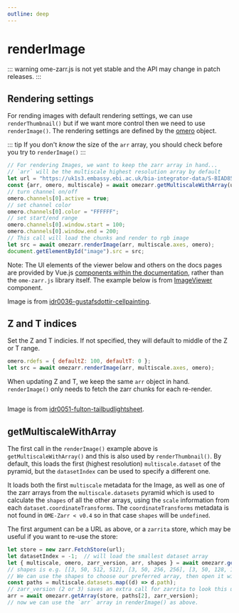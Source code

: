 ```yaml
---
outline: deep
---
```


<script setup>
import Image from './components/Image.vue';
import ImageViewer from './components/ImageViewer.vue';
</script>

# renderImage

::: warning
ome-zarr.js is not yet stable and the API may change in patch releases.
:::

## Rendering settings

For rending images with default rendering settings, we can use `renderThumbnail()` but if we
want more control then we need to use `renderImage()`. The rendering settings are defined
by the [omero](https://ngff.openmicroscopy.org/latest/index.html#omero-md) object.

::: tip
If you don't *know* the size of the `arr` array, you should check before you try to `renderImage()`
:::

```js
// For rendering Images, we want to keep the zarr array in hand...
// `arr` will be the multiscale highest resolution array by default
let url = "https://uk1s3.embassy.ebi.ac.uk/bia-integrator-data/S-BIAD855/781ac3d7-673f-47be-a4d2-3fdf3f477047/781ac3d7-673f-47be-a4d2-3fdf3f477047.zarr/D/3/0";
const {arr, omero, multiscale} = await omezarr.getMultiscaleWithArray(url);
// turn channel on/off
omero.channels[0].active = true;
// set channel color
omero.channels[0].color = "FFFFFF";
// set start/end range
omero.channels[0].window.start = 100;
omero.channels[0].window.end = 200;
// This call will load the chunks and render to rgb image
let src = await omezarr.renderImage(arr, multiscale.axes, omero);
document.getElementById("image").src = src;
```

Note: The UI elements of the viewer below and others on the docs pages are provided by Vue.js [components within the
documentation](https://github.com/will-moore/ome-zarr.js/blob/main/docs/components/), rather than the `ome-zarr.js` library itself.
The example below is from [ImageViewer](https://github.com/will-moore/ome-zarr.js/blob/main/docs/components/ImageViewer.vue) component.

<ClientOnly>
<ImageViewer url="https://uk1s3.embassy.ebi.ac.uk/bia-integrator-data/S-BIAD855/781ac3d7-673f-47be-a4d2-3fdf3f477047/781ac3d7-673f-47be-a4d2-3fdf3f477047.zarr/D/3/0" />
</ClientOnly>

Image is from [idr0036-gustafsdottir-cellpainting](https://idr.openmicroscopy.org/webclient/?show=screen-1952).

## Z and T indices

Set the Z and T indicies. If not specified, they will default to middle of the Z or T range.

```js
omero.rdefs = { defaultZ: 100, defaultT: 0 };
let src = await omezarr.renderImage(arr, multiscale.axes, omero);
```

When updating Z and T, we keep the same `arr` object in hand. `renderImage()` only needs to fetch the zarr chunks for each re-render. 

<ClientOnly>
<Image url="https://uk1s3.embassy.ebi.ac.uk/bia-integrator-data/S-BIAD815/c49efcfd-e767-4ae5-adbf-299cafd92120/c49efcfd-e767-4ae5-adbf-299cafd92120.zarr/0/" autoBoost=true example="ztSliders" />
</ClientOnly>


Image is from [idr0051-fulton-tailbudlightsheet](https://idr.openmicroscopy.org/webclient/?show=project-552).


## getMultiscaleWithArray

The first call in the `renderImage()` example above is `getMultiscaleWithArray()` and this is also used
by `renderThumbnail()`. By default, this loads the first (highest resolution) `multiscale.dataset` of the pyramid,
but the `datasetIndex` can be used to specify a different one. 

It loads both the first `multiscale` metadata for the Image, as well as one of the zarr arrays from the
`multiscale.datasets` pyramid which is used to calculate the `shapes` of all the other arrays, using the
`scale` information from each `dataset.coordinateTransforms`. The `coordinateTransforms` metadata is not
found in `OME-Zarr < v0.4` so in that case `shapes` will be `undefined`.

The first argument can be a URL as above, or a `zarrita` store, which may be useful if you want to re-use the store:

```js
let store = new zarr.FetchStore(url);
let datasetIndex = -1;  // will load the smallest dataset array
let { multiscale, omero, zarr_version, arr, shapes } = await omezarr.getMultiscaleWithArray(store, datasetIndex);
// shapes is e.g. [[3, 50, 512, 512], [3, 50, 256, 256], [3, 50, 128, 128]]
// We can use the shapes to choose our preferred array, then open it with:
const paths = multiscale.datasets.map((d) => d.path);
// zarr_version (2 or 3) saves an extra call for zarrita to look this up
arr = await omezarr.getArray(store, paths[2], zarr_version);
// now we can use the `arr` array in renderImage() as above.
```